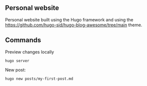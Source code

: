 ## Personal website

Personal website built using the Hugo framework and using the https://github.com/hugo-sid/hugo-blog-awesome/tree/main theme.

## Commands

Preview changes locally
```commandline
hugo server
```

New post:
```commandline
hugo new posts/my-first-post.md
```